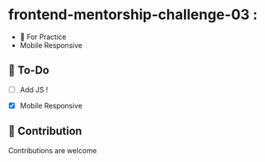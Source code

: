 # frontend-mentorship-challenge-03 :  
* 📢 For Practice
* Mobile Responsive


## 🔆 To-Do
- [ ] Add JS !
- [x] Mobile Responsive


## 👋 Contribution
Contributions are welcome
